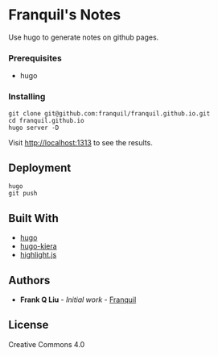 # Franquil's Notes

Use hugo to generate notes on github pages.

### Prerequisites

- hugo

### Installing


```
git clone git@github.com:franquil/franquil.github.io.git
cd franquil.github.io
hugo server -D
```
Visit [http://localhost:1313](http://localhost:1313) to see the results.


## Deployment

```
hugo
git push
```

## Built With

* [hugo](https://gohugo.io)
* [hugo-kiera](https://themes.gohugo.io/hugo-kiera/)
* [highlight.js](https://highlightjs.org)

## Authors

* **Frank Q Liu** - *Initial work* - [Franquil](https://franquil.github.io)

## License

Creative Commons 4.0

